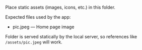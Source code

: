 Place static assets (images, icons, etc.) in this folder.

Expected files used by the app:
- pic.jpeg — Home page image

Folder is served statically by the local server, so references like `/assets/pic.jpeg` will work.

